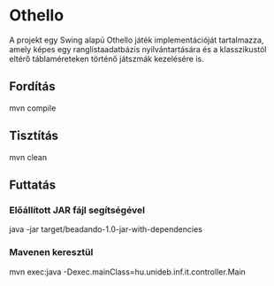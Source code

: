# Othello

A projekt egy Swing alapú Othello játék implementációját tartalmazza, amely képes 
egy ranglistaadatbázis nyilvántartására és a klasszikustól eltérő táblaméreteken történő 
játszmák kezelésére is.

## Fordítás
mvn compile

## Tisztítás
mvn clean

## Futtatás

### Előállított JAR fájl segítségével
java -jar target/beadando-1.0-jar-with-dependencies

### Mavenen keresztül
mvn exec:java -Dexec.mainClass=hu.unideb.inf.it.controller.Main